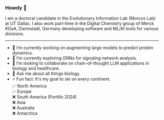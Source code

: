 ### Howdy 👋

I am a doctoral candidate in the Evolutionary Information Lab (Morcos Lab) at UT Dallas. 
I also work part-time in the Digital Chemistry group of Merck KGaA, Darmstadt, Germany developing software and ML/AI tools for various divisions.

------

- 🔭 I’m currently working on augmenting large models to predict protein dynamics.
- 🌱 I’m currently exploring GNNs for signaling network analysis.
- 👯 I’m looking to collaborate on chain-of-thought LLM applications in biology and healthcare.
- 💬 Ask me about all things biology.
- ⚡ Fun fact: It's my goal to ski on every continent.\
  ✅ North America\
  ✅ Europe\
  ❌ South America (Portillo 2024)\
  ❌ Asia\
  ❌ Australia\
  ❌ Antarctica

